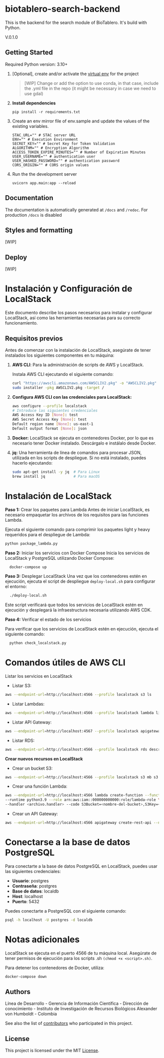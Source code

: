 # biotablero-search-backend

This is the backend for the search module of BioTablero. It's build with Python.

V.0.1.0

## Getting Started

Required Python version: 3.10+

1. [Optional], create and/or activate the [virtual env](https://docs.python.org/3/library/venv.html) for the project

   > [WIP] Change or add the option to use conda, in that case, include the .yml file in the repo (it might be necessary
   in case we need to use gdal)
1. __Install dependencies__

   `pip install -r requirements.txt`
1. Create an env mirror file of env.sample and update the values of the existing variables.

   ```
   STAC_URL="" # STAC server URL
   ENV="" # Execution Environment
   SECRET_KEY="" # Secret Key for Token Validation
   ALGORITHM="" # Encryption Algorithm
   ACCESS_TOKEN_EXPIRE_MINUTES="" # Number of Expiration Minutes
   USER_USERNAME="" # authentication user
   USER_HASHED_PASSWORD="" # authentication password
   CORS_ORIGIN="" # CORS origin values
   ```
1. Run the the development server

   `uvicorn app.main:app --reload`

## Documentation

The documentation is automatically generated at `/docs` and `/redoc`. For production `/docs` is disabled

## Styles and formatting

[WIP]

## Deploy

[WIP]

# Instalación y Configuración de LocalStack

Este documento describe los pasos necesarios para instalar y configurar LocalStack, así como las herramientas necesarias para su correcto funcionamiento.

## Requisitos previos

Antes de comenzar con la instalación de LocalStack, asegúrate de tener instalados los siguientes componentes en tu máquina:

1. **AWS CLI**: Para la administración de scripts de AWS y LocalStack.
   
   Instala AWS CLI ejecutando el siguiente comando:
   ```bash
   curl "https://awscli.amazonaws.com/AWSCLIV2.pkg" -o "AWSCLIV2.pkg"
   sudo installer -pkg AWSCLIV2.pkg -target /
    ```
   
2. **Configura AWS CLI con las credenciales para LocalStack:**

   ```bash
   aws configure --profile localstack
   # Introduce las siguientes credenciales
   AWS Access Key ID [None]: test
   AWS Secret Access Key [None]: test
   Default region name [None]: us-east-1
   Default output format [None]: json
   ```
   
3. **Docker:** LocalStack se ejecuta en contenedores Docker, por lo que es necesario tener Docker instalado. Descárgalo e instálalo desde Docker.

4. **jq:** Una herramienta de línea de comandos para procesar JSON, utilizada en los scripts de despliegue. Si no está instalado, puedes hacerlo ejecutando:

    ```bash
    sudo apt-get install -y jq  # Para Linux
    brew install jq             # Para macOS
    ```
   
# Instalación de LocalStack

**Paso 1:** Crear los paquetes para Lambda
Antes de iniciar LocalStack, es necesario empaquetar los archivos de los requisitos para las funciones Lambda.

Ejecuta el siguiente comando para comprimir los paquetes light y heavy requeridos para el despliegue de Lambda:

   ```bash
   python package_lambda.py
   ```

**Paso 2:** Iniciar los servicios con Docker Compose
Inicia los servicios de LocalStack y PostgreSQL utilizando Docker Compose:

```bash
  docker-compose up
```

**Paso 3:** Desplegar LocalStack
Una vez que los contenedores estén en ejecución, ejecuta el script de despliegue `deploy-local.sh` para configurar el entorno:

```bash
  ./deploy-local.sh
```

Este script verificará que todos los servicios de LocalStack estén en ejecución y desplegará la infraestructura necesaria utilizando AWS CDK.

**Paso 4:** Verificar el estado de los servicios

Para verificar que los servicios de LocalStack estén en ejecución, ejecuta el siguiente comando:

```bash
  python check_localstack.py
```

# Comandos útiles de AWS CLI

Listar los servicios en LocalStack

* Listar S3:

```bash
aws --endpoint-url=http://localhost:4566 --profile localstack s3 ls
```

* Listar Lambdas:

```bash
aws --endpoint-url=http://localhost:4566 --profile localstack lambda list-functions
```
* Listar API Gateway:

```bash
aws --endpoint-url=http://localhost:4567 --profile localstack apigateway get-rest-apis
```

* Listar RDS:

```bash
aws --endpoint-url=http://localhost:4566 --profile localstack rds describe-db-instances
```

**Crear nuevos recursos en LocalStack**

* Crear un bucket S3:

```bash
aws --endpoint-url=http://localhost:4566 --profile localstack s3 mb s3://my-bucket
```

* Crear una función Lambda:

```bash
aws --endpoint-url=http://localhost:4566 lambda create-function --function-name <nombre-de-funcion> \
--runtime python3.9 --role arn:aws:iam::000000000000:role/lambda-role \
--handler <archivo.handler> --code S3Bucket=<nombre-del-bucket>,S3Key=<archivo.zip>
```

* Crear un API Gateway:

```bash
aws --endpoint-url=http://localhost:4566 apigateway create-rest-api --name "<nombre-api>"
```

# **Conectarse a la base de datos PostgreSQL**

Para conectarte a la base de datos PostgreSQL en LocalStack, puedes usar las siguientes credenciales:

* **Usuario**: postgres
* **Contraseña**: postgres
* **Base de datos**: localdb
* **Host**: localhost
* **Puerto**: 5432


Puedes conectarte a PostgreSQL con el siguiente comando:

```bash
psql -h localhost -U postgres -d localdb
```

# Notas adicionales
LocalStack se ejecuta en el puerto 4566 de tu máquina local.
Asegúrate de tener permisos de ejecución para los scripts .sh `(chmod +x <script>.sh)`.

Para detener los contenedores de Docker, utiliza:

```bash
docker-compose down
```

## Authors

Línea de Desarrollo - Gerencia de Información Científica - Dirección de conocimiento - Instituto de Investigación de
Recursos Biológicos Alexander von Humboldt - Colombia

See also the list of [contributors](https://github.com/PEM-Humboldt/biotablero-search-backend/graphs/contributors) who
participated in this project.

## License

This project is licensed under the MIT [License](LICENSE).
